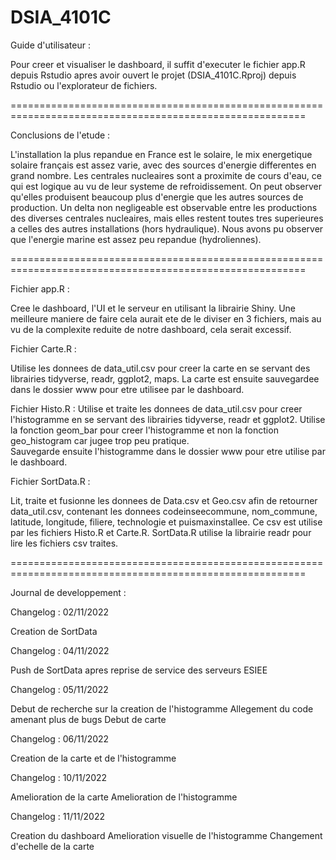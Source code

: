 DSIA_4101C
=========================================================================================================

Guide d'utilisateur : 

Pour creer et visualiser le dashboard, il suffit d'executer le fichier app.R depuis Rstudio apres avoir ouvert le projet (DSIA_4101C.Rproj) depuis Rstudio ou l'explorateur de fichiers. 

=========================================================================================================

Conclusions de l'etude : 

L'installation la plus repandue en France est le solaire, le mix energetique solaire français est assez varie, avec des sources d'energie differentes en grand nombre. 
Les centrales nucleaires sont a proximite de cours d'eau, ce qui est logique au vu de leur systeme de refroidissement. 
On peut observer qu'elles produisent beaucoup plus d'energie que les autres sources de production. Un delta non negligeable est observable entre les productions des diverses centrales nucleaires, mais elles restent toutes tres superieures a celles des autres installations (hors hydraulique). 
 Nous avons pu observer que l'energie marine est assez peu repandue (hydroliennes). 

=========================================================================================================

Fichier app.R : 

Cree le dashboard, l'UI et le serveur en utilisant la librairie Shiny. 
Une meilleure maniere de faire cela aurait ete de le diviser en 3 fichiers, mais au vu de la complexite reduite de notre dashboard, cela serait excessif. 

Fichier Carte.R : 

Utilise les donnees de data_util.csv pour creer la carte en se servant des librairies tidyverse, readr, ggplot2, maps. 
La carte est ensuite sauvegardee dans le dossier www pour etre utilisee par le dashboard. 

Fichier Histo.R :
Utilise et traite les donnees de data_util.csv pour creer l'histogramme en se servant des librairies tidyverse, readr et ggplot2.
Utilise la fonction geom_bar pour creer l'histogramme et non la fonction geo_histogram car jugee trop peu pratique.     
Sauvegarde ensuite l'histogramme dans le dossier www pour etre utilise par le dashboard. 

Fichier SortData.R : 

Lit, traite et fusionne les donnees de Data.csv et Geo.csv afin de retourner data_util.csv, contenant les donnees codeinseecommune, nom_commune, latitude, longitude, filiere, technologie et puismaxinstallee. 
Ce csv est utilise par les fichiers Histo.R et Carte.R. SortData.R utilise la librairie readr pour lire les fichiers csv traites. 

=========================================================================================================

Journal de developpement : 

Changelog : 02/11/2022 

Creation de SortData

Changelog : 04/11/2022

Push de SortData apres reprise de service des serveurs ESIEE

Changelog : 05/11/2022

Debut de recherche sur la creation de l'histogramme
Allegement du code amenant plus de bugs 
Debut de carte

Changelog : 06/11/2022

Creation de la carte et de l'histogramme

Changelog : 10/11/2022

Amelioration de la carte 
Amelioration de l'histogramme

Changelog : 11/11/2022

Creation du dashboard
Amelioration visuelle de l'histogramme
Changement d'echelle de la carte
